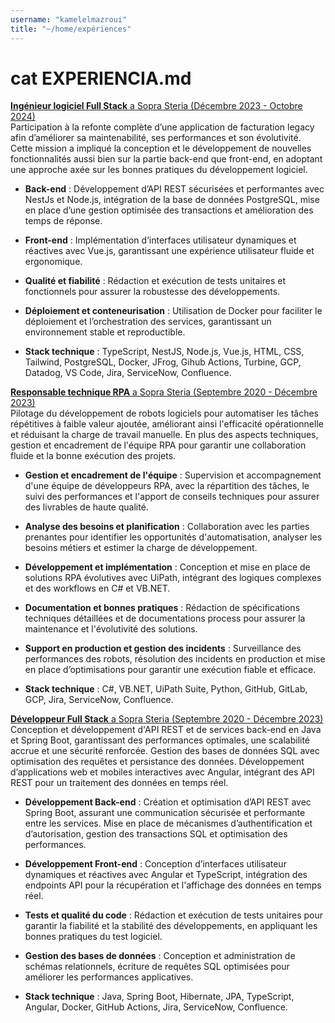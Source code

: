 ```yaml
---
username: "kamelelmazroui"
title: "~/home/expériences"
---
```


# cat EXPERIENCIA.md

[**Ingénieur logiciel Full Stack** a Sopra Steria (Décembre 2023 - Octobre 2024)](https://www.soprasteria.com/)\
Participation à la refonte complète d’une application de facturation legacy afin d’améliorer sa maintenabilité, ses performances et son évolutivité. Cette mission a impliqué la conception et le développement de nouvelles fonctionnalités aussi bien sur la partie back-end que front-end, en adoptant une approche axée sur les bonnes pratiques du développement logiciel.

- **Back-end** : Développement d’API REST sécurisées et performantes avec NestJs et Node.js, intégration de la base de données PostgreSQL, mise en place d’une gestion optimisée des transactions et amélioration des temps de réponse.
- **Front-end** : Implémentation d’interfaces utilisateur dynamiques et réactives avec Vue.js, garantissant une expérience utilisateur fluide et ergonomique.
- **Qualité et fiabilité** : Rédaction et exécution de tests unitaires et fonctionnels pour assurer la robustesse des développements.
- **Déploiement et conteneurisation** : Utilisation de Docker pour faciliter le déploiement et l’orchestration des services, garantissant un environnement stable et reproductible.

- **Stack technique** : TypeScript, NestJS, Node.js, Vue.js, HTML, CSS, Tailwind, PostgreSQL, Docker, JFrog, Gihub Actions, Turbine, GCP, Datadog, VS Code, Jira, ServiceNow, Confluence.

[**Responsable technique RPA** a Sopra Steria (Septembre 2020 - Décembre 2023)](https://www.soprasteria.com/)\
Pilotage du développement de robots logiciels pour automatiser les tâches répétitives à faible valeur ajoutée, améliorant ainsi l'efficacité opérationnelle et réduisant la charge de travail manuelle. En plus des aspects techniques, gestion et encadrement de l'équipe RPA pour garantir une collaboration fluide et la bonne exécution des projets.

- **Gestion et encadrement de l'équipe** : Supervision et accompagnement d'une équipe de développeurs RPA, avec la répartition des tâches, le suivi des performances et l'apport de conseils techniques pour assurer des livrables de haute qualité.
- **Analyse des besoins et planification** : Collaboration avec les parties prenantes pour identifier les opportunités d'automatisation, analyser les besoins métiers et estimer la charge de développement.
- **Développement et implémentation** : Conception et mise en place de solutions RPA évolutives avec UiPath, intégrant des logiques complexes et des workflows en C# et VB.NET.
- **Documentation et bonnes pratiques** : Rédaction de spécifications techniques détaillées et de documentations process pour assurer la maintenance et l'évolutivité des solutions.
- **Support en production et gestion des incidents** : Surveillance des performances des robots, résolution des incidents en production et mise en place d’optimisations pour garantir une exécution fiable et efficace.

- **Stack technique** : C#, VB.NET, UiPath Suite, Python, GitHub, GitLab, GCP, Jira, ServiceNow, Confluence.

[**Développeur Full Stack** a Sopra Steria (Septembre 2020 - Décembre 2023)](https://www.soprasteria.com/)\
Conception et développement d'API REST et de services back-end en Java et Spring Boot, garantissant des performances optimales, une scalabilité accrue et une sécurité renforcée. Gestion des bases de données SQL avec optimisation des requêtes et persistance des données. Développement d’applications web et mobiles interactives avec Angular, intégrant des API REST pour un traitement des données en temps réel.

- **Développement Back-end** : Création et optimisation d’API REST avec Spring Boot, assurant une communication sécurisée et performante entre les services. Mise en place de mécanismes d’authentification et d’autorisation, gestion des transactions SQL et optimisation des performances.
- **Développement Front-end** : Conception d’interfaces utilisateur dynamiques et réactives avec Angular et TypeScript, intégration des endpoints API pour la récupération et l'affichage des données en temps réel.
- **Tests et qualité du code** : Rédaction et exécution de tests unitaires pour garantir la fiabilité et la stabilité des développements, en appliquant les bonnes pratiques du test logiciel.
- **Gestion des bases de données** : Conception et administration de schémas relationnels, écriture de requêtes SQL optimisées pour améliorer les performances applicatives.

- **Stack technique** : Java, Spring Boot, Hibernate, JPA, TypeScript, Angular, Docker, GitHub Actions, Jira, ServiceNow, Confluence.
